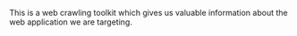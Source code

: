 This is a web crawling toolkit which gives us valuable information about the web application we are targeting.
